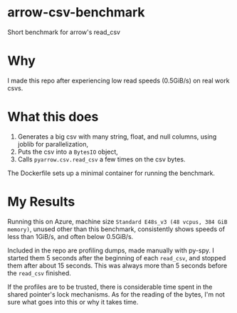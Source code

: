 # arrow-csv-benchmark
Short benchmark for arrow's read_csv

# Why

I made this repo after experiencing low read speeds (0.5GiB/s) on real work csvs.

# What this does

1. Generates a big csv with many string, float, and null columns, using joblib for parallelization,
2. Puts the csv into a `BytesIO` object,
3. Calls `pyarrow.csv.read_csv` a few times on the csv bytes.

The Dockerfile sets up a minimal container for running the benchmark.

# My Results

Running this on Azure, machine size `Standard E48s_v3 (48 vcpus, 384 GiB memory)`, unused other than this benchmark, consistently shows speeds of less than 1GiB/s, and often below 0.5GiB/s.

Included in the repo are profiling dumps, made manually with py-spy. I started them 5 seconds after the beginning of each `read_csv`, and stopped them after about 15 seconds. This was always more than 5 seconds before the `read_csv` finished.

If the profiles are to be trusted, there is considerable time spent in the shared pointer's lock mechanisms. As for the reading of the bytes, I'm not sure what goes into this or why it takes time.
